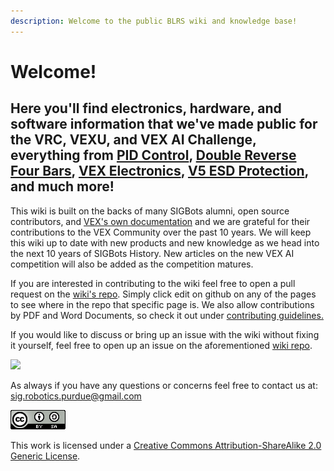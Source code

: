 ```yaml
---
description: Welcome to the public BLRS wiki and knowledge base!
---
```


# Welcome!

## Here you'll find electronics, hardware, and software information that we've made public for the VRC, VEXU, and VEX AI Challenge, everything from [PID Control](software/control-algorithms/pid-controller.md), [Double Reverse Four Bars](hardware/lifts/dr4b.md), [VEX Electronics](vex-electronics/vex-electronics/), [V5 ESD Protection](vex-electronics/v5-esd-protection-board.md), and much more!

This wiki is built on the backs of many SIGBots alumni, open source contributors, and [VEX's own documentation](https://kb.vex.com/hc/en-us) and we are grateful for their contributions to the VEX Community over the past 10 years. We will keep this wiki up to date with new products and new knowledge as we head into the next 10 years of SIGBots History. New articles on the new VEX AI competition will also be added as the competition matures.

If you are interested in contributing to the wiki feel free to open a pull request on the [wiki's repo](https://github.com/purduesigbots/BLRS-Wiki). Simply click edit on github on any of the pages to see where in the repo that specific page is. We also allow contributions by PDF and Word Documents, so check it out under [contributing guidelines.](contributing-guidelines/)

If you would like to discuss or bring up an issue with the wiki without fixing it yourself, feel free to open up an issue on the aforementioned [wiki repo](https://github.com/purduesigbots/BLRS-Wiki).

![](.gitbook/assets/cjr\_0346.jpg)

As always if you have any questions or concerns feel free to contact us at: [sig.robotics.purdue@gmail.com](mailto:Sig.robotics.purdue@gmail.com)

![](<.gitbook/assets/image (12).png>)

&#x20;This work is licensed under a [Creative Commons Attribution-ShareAlike 2.0 Generic License](https://creativecommons.org/licenses/by-sa/2.0/).
